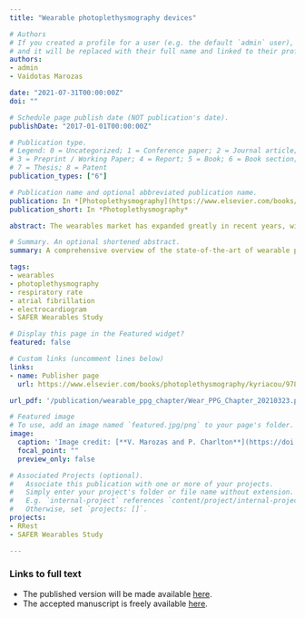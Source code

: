 ```yaml
---
title: "Wearable photoplethysmography devices"

# Authors
# If you created a profile for a user (e.g. the default `admin` user), write the username (folder name) here 
# and it will be replaced with their full name and linked to their profile.
authors:
- admin
- Vaidotas Marozas

date: "2021-07-31T00:00:00Z"
doi: ""

# Schedule page publish date (NOT publication's date).
publishDate: "2017-01-01T00:00:00Z"

# Publication type.
# Legend: 0 = Uncategorized; 1 = Conference paper; 2 = Journal article;
# 3 = Preprint / Working Paper; 4 = Report; 5 = Book; 6 = Book section;
# 7 = Thesis; 8 = Patent
publication_types: ["6"]

# Publication name and optional abbreviated publication name.
publication: In *[Photoplethysmography](https://www.elsevier.com/books/photoplethysmography/kyriacou/978-0-12-823374-0), Elsevier (due Nov 2021)*
publication_short: In *Photoplethysmography*

abstract: The wearables market has expanded greatly in recent years, with wrist-worn devices now widely used. Smart wearables provide opportunity to monitor health and fitness in daily life. Wearables such as fitness bands and smartwatches routinely monitor the photoplethysmogram (PPG) signal, an optical measure of the arterial pulse wave which is strongly influenced by the heart and blood vessels. This Chapter presents a comprehensive overview of the state-of-the-art of wearable photoplethysmography devices. It summarises&#58; (i) key considerations in the design of wearable PPG devices; (ii) the physiological parameters that can be estimated from wearable PPG signals; (iii) commercially available devices; and (iv) potential applications in health and fitness monitoring.

# Summary. An optional shortened abstract.
summary: A comprehensive overview of the state-of-the-art of wearable photoplethysmography devices.

tags:
- wearables
- photoplethysmography
- respiratory rate
- atrial fibrillation
- electrocardiogram
- SAFER Wearables Study

# Display this page in the Featured widget?
featured: false

# Custom links (uncomment lines below)
links:
- name: Publisher page
  url: https://www.elsevier.com/books/photoplethysmography/kyriacou/978-0-12-823374-0

url_pdf: '/publication/wearable_ppg_chapter/Wear_PPG_Chapter_20210323.pdf'

# Featured image
# To use, add an image named `featured.jpg/png` to your page's folder. 
image:
  caption: 'Image credit: [**V. Marozas and P. Charlton**](https://doi.org/10.5281/zenodo.4601547) ([CC BY 4.0](https://creativecommons.org/licenses/by/4.0/))'
  focal_point: ""
  preview_only: false

# Associated Projects (optional).
#   Associate this publication with one or more of your projects.
#   Simply enter your project's folder or file name without extension.
#   E.g. `internal-project` references `content/project/internal-project/index.md`.
#   Otherwise, set `projects: []`.
projects:
- RRest
- SAFER Wearables Study

---
```


### Links to full text

- The published version will be made available [here](https://www.elsevier.com/books/photoplethysmography/kyriacou/978-0-12-823374-0).
- The accepted manuscript is freely available [here](/publication/wearable_ppg_chapter/Wear_PPG_Chapter_20210323.pdf).

